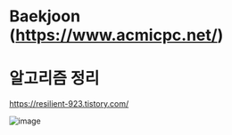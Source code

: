 # Baekjoon (https://www.acmicpc.net/)
# 알고리즘 정리
https://resilient-923.tistory.com/


![image](https://user-images.githubusercontent.com/64014651/118085233-052f0f00-b3fd-11eb-8f2a-d5fe2e61ca97.png)





